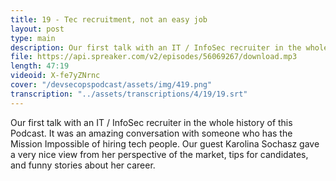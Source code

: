```yaml
---
title: 19 - Tec recruitment, not an easy job
layout: post
type: main
description: Our first talk with an IT / InfoSec recruiter in the whole history of this Podcast. It was an amazing conversation with someone who has the Mission Impossible of hiring tech people. Our guest Karolina Sochasz gave a very nice view from her perspective of the market, tips for candidates, and funny stories about her career.
file: https://api.spreaker.com/v2/episodes/56069267/download.mp3
length: 47:19
videoid: X-fe7yZNrnc
cover: "/devsecopspodcast/assets/img/419.png"
transcription: "../assets/transcriptions/4/19/19.srt"
---
```


Our first talk with an IT / InfoSec recruiter in the whole history of this Podcast. It was an amazing conversation with someone who has the Mission Impossible of hiring tech people. Our guest Karolina Sochasz gave a very nice view from her perspective of the market, tips for candidates, and funny stories about her career.